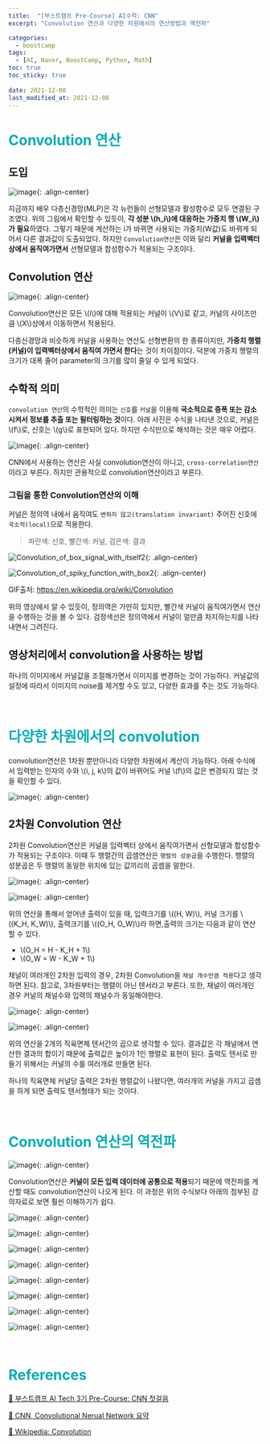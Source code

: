 ```yaml
---
title:  "[부스트캠프 Pre-Course] AI수학: CNN"
excerpt: "Convolution 연산과 다양한 차원에서의 연산방법과 역전파"

categories:
  - boostcamp
tags:
  - [AI, Naver, BoostCamp, Python, Math]
toc: true
toc_sticky: true
 
date: 2021-12-08
last_modified_at: 2021-12-08
---
```


# <span style = "color: #00adb5">Convolution 연산</span>

## 도입
![image](https://user-images.githubusercontent.com/91870042/145152531-68e147f2-0c7e-4f3e-908b-9e7e3d0c38ec.png){: .align-center}

지금까지 배우 다층신경망(MLP)은 각 뉴런들이 선형모델과 활성함수로 모두 연결된 구조였다. 위의 그림에서 확인할 수 있듯이, **각 성분 \\(h_i\\)에 대응하는 가중치 행 \\(W_i\\)가 필요**하였다. 그렇기 때문에 계산하는 i가 바뀌면 사용되는 가중치(W값)도 바뀌게 되어서 다른 결과값이 도출되었다. 하지만 `Convolution연산`은 이와 달리 **커널을 입력벡터 상에서 움직여가면서** 선형모델과 합성함수가 적용되는 구조이다.

## Convolution 연산
![image](https://user-images.githubusercontent.com/91870042/145152651-2c027ecb-ba49-4046-acc3-811b96742c9c.png){: .align-center}

Convolution연산은 모든 \\(i\\)에 대해 적용되는 커널이 \\(V\\)로 같고, 커널의 사이즈만큼 \\(X\\)상에서 이동하면서 적용된다.

다층신경망과 비슷하게 커널을 사용하는 연산도 선형변환의 한 종류이지만, **가중치 행렬(커널)이 입력벡터상에서 움직여 가면서 한다**는 것이 차이점이다. 덕분에 가중치 행렬의 크기가 대폭 줄어 parameter의 크기를 많이 줄일 수 있게 되었다.

## 수학적 의미
`convolution 연산`의 수학적인 의미는 `신호`를 `커널`을 이용해 **국소적으로 증폭 또는 감소시켜서 정보를 추출 또는 필터링하는 것**이다. 아래 사진은 수식을 나타낸 것으로, 커널은 \\(f\\)로, 신호는 \\(g\\)로 표현되어 있다. 하지만 수식만으로 해석하는 것은 매우 어렵다.

![image](https://user-images.githubusercontent.com/91870042/145152891-44e417b8-435a-4df1-8615-3505791e8b07.png){: .align-center}

CNN에서 사용하는 연산은 사실 convolution연산이 아니고, `cross-correlation연산` 이라고 부른다. 하지만 관용적으로 convolution연산이라고 부른다.

### 그림을 통한 Convolution연산의 이해
커널은 정의역 내에서 움직여도 `변하지 않고(translation invariant)` 주어진 신호에 `국소적(local)`으로 적용한다.

> 파란색: 신호, 빨간색: 커널, 검은색: 결과

![Convolution_of_box_signal_with_itself2](https://user-images.githubusercontent.com/91870042/145153661-9317211c-8e9c-4d6d-acd6-7f5dbb940c12.gif){: .align-center}

![Convolution_of_spiky_function_with_box2](https://user-images.githubusercontent.com/91870042/145153690-5e436849-5ef5-4d0e-9335-1aad0e7436b9.gif){: .align-center}

GIF출처: https://en.wikipedia.org/wiki/Convolution

위의 영상에서 알 수 있듯이, 정의역은 가만히 있지만, 빨간색 커널이 움직여가면서 연산을 수행하는 것을 볼 수 있다. 검정색선은 정의역에서 커널이 얼만큼 차지하는지를 나타내면서 그려진다.

## 영상처리에서 convolution을 사용하는 방법
하나의 이미지에서 커널값을 조절해가면서 이미지를 변경하는 것이 가능하다. 커널값의 설정에 따라서 이미지의 noise를 제거할 수도 있고, 다양한 효과를 주는 것도 가능하다.

<br>

# <span style = "color: #00adb5">다양한 차원에서의 convolution</span>
convolution연산은 1차원 뿐만아니라 다양한 차원에서 계산이 가능하다. 아래 수식에서 입력받는 인자의 수와 \\(i, j, k\\)의 값이 바뀌어도 커널 \\(f\\)의 값은 변경되지 않는 것을 확인할 수 있다.

![image](https://user-images.githubusercontent.com/91870042/145154007-70ac6cf2-bb79-496e-a28b-56b1975a6310.png){: .align-center}

## 2차원 Convolution 연산
2차원 Convolution연산은 커널을 입력벡터 상에서 움직여가면서 선형모델과 합성함수가 적용되는 구조이다. 이때 두 행렬간의 곱셈연산은 `행렬의 성분곱`을 수행한다. 행렬의 성분곱은 두 행렬의 동일한 위치에 있는 값끼리의 곱셈을 말한다.

![image](https://user-images.githubusercontent.com/91870042/145154326-7fcf378a-fb81-4935-8530-3b8ab402b023.png){: .align-center}

![image](https://user-images.githubusercontent.com/91870042/145154504-00c387a4-12b1-4f34-9c2d-136108bc6ce4.png){: .align-center}

위의 연산을 통해서 얻어낸 출력이 있을 때, 입력크기를 \\((H, W)\\), 커널 크기를 \\((K_H, K_W)\\), 출력크기를 \\((O_H, O_W)\\)라 하면,출력의 크기는 다음과 같이 연산할 수 있다. 

- \\(O_H = H - K_H + 1\\)
- \\(O_W = W - K_W + 1\\)

채널이 여러개인 2차원 입력의 경우, 2차원 Convolution을 `채널 개수만큼 적용`다고 생각하면 된다. 참고로, 3차원부터는 행렬이 아닌 텐서라고 부른다. 또한, 채널이 여러개인 경우 커널의 채널수와 입력의 채널수가 동일해야한다.

![image](https://user-images.githubusercontent.com/91870042/145154774-2af0d34f-47fa-4f84-93f9-af7991d369ad.png){: .align-center}

![image](https://user-images.githubusercontent.com/91870042/145155068-3d4514c5-1270-418a-8214-dba6bf6f0d4b.png){: .align-center}

위의 연산을 2개의 직육면체 텐서간의 곱으로 생각할 수 있다. 결과값은 각 채널에서 연산한 결과의 합이기 때문에 출력값은 높이가 1인 행렬로 표현이 된다. 출력도 텐서로 만들기 위해서는 커널의 수를 여러개로 만들면 된다. 

하나의 직육면체 커널당 출력은 2차원 행렬값이 나왔다면, 여러개의 커널을 가지고 곱셈을 하게 되면 출력도 텐서형태가 되는 것이다.

<br>

# <span style = "color: #00adb5">Convolution 연산의 역전파</span>
![image](https://user-images.githubusercontent.com/91870042/145159386-ee65ad15-b48f-4db8-b73a-520f27aaaa40.png){: .align-center}

Convolution연산은 **커널이 모든 입력 데이터에 공통으로 적용**되기 때문에 역전파를 계산할 때도 convolution연산이 나오게 된다. 이 과정은 위의 수식보다 아래의 첨부된 강의자료로 보면 훨씬 이해하기가 쉽다.

![image](https://user-images.githubusercontent.com/91870042/145159816-91f1a632-4fcb-4c1e-82fe-461e21be780f.png){: .align-center}

![image](https://user-images.githubusercontent.com/91870042/145159709-bca6abd4-9163-4d73-a240-6a11c74d4214.png){: .align-center}

![image](https://user-images.githubusercontent.com/91870042/145159837-99eb67a7-b513-4b26-b99b-6346b3ddfee4.png){: .align-center}

![image](https://user-images.githubusercontent.com/91870042/145159861-720d0096-186c-4f3f-a0bc-31c69475796b.png){: .align-center}

![image](https://user-images.githubusercontent.com/91870042/145159874-e9f66822-c551-4ff2-b595-23f2d3a59496.png){: .align-center}

![image](https://user-images.githubusercontent.com/91870042/145159889-2d8b615b-949e-4224-9d48-68e6b1efdd41.png){: .align-center}

![image](https://user-images.githubusercontent.com/91870042/145159917-bcf0803d-701a-4670-b089-801ee1889734.png){: .align-center}

![image](https://user-images.githubusercontent.com/91870042/145159949-a2ed5d2c-a01a-4461-94a3-67400fdde6b8.png){: .align-center}

<br>

# <span style = "color: #00adb5">References</span>
[📘 부스트캠프 AI Tech 3기 Pre-Course: CNN 첫걸음](https://www.boostcourse.org/onlyboostcampaitech3/lecture/1203367?isDesc=false)

[📘 CNN, Convolutional Nerual Network 요약](http://taewan.kim/post/cnn/)

[📘 Wikipedia: Convolution](https://en.wikipedia.org/wiki/Convolution)